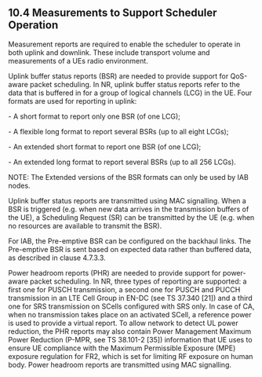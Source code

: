 ## 10.4 Measurements to Support Scheduler Operation

Measurement reports are required to enable the scheduler to operate in
both uplink and downlink. These include transport volume and
measurements of a UEs radio environment.

Uplink buffer status reports (BSR) are needed to provide support for
QoS-aware packet scheduling. In NR, uplink buffer status reports refer
to the data that is buffered in for a group of logical channels (LCG) in
the UE. Four formats are used for reporting in uplink:

\- A short format to report only one BSR (of one LCG);

\- A flexible long format to report several BSRs (up to all eight LCGs);

\- An extended short format to report one BSR (of one LCG);

\- An extended long format to report several BSRs (up to all 256 LCGs).

NOTE: The Extended versions of the BSR formats can only be used by IAB
nodes.

Uplink buffer status reports are transmitted using MAC signalling. When
a BSR is triggered (e.g. when new data arrives in the transmission
buffers of the UE), a Scheduling Request (SR) can be transmitted by the
UE (e.g. when no resources are available to transmit the BSR).

For IAB, the Pre-emptive BSR can be configured on the backhaul links.
The Pre-emptive BSR is sent based on expected data rather than buffered
data, as described in clause 4.7.3.3.

Power headroom reports (PHR) are needed to provide support for
power-aware packet scheduling. In NR, three types of reporting are
supported: a first one for PUSCH transmission, a second one for PUSCH
and PUCCH transmission in an LTE Cell Group in EN-DC (see TS 37.340
\[21\]) and a third one for SRS transmission on SCells configured with
SRS only. In case of CA, when no transmission takes place on an
activated SCell, a reference power is used to provide a virtual report.
To allow network to detect UL power reduction, the PHR reports may also
contain Power Management Maximum Power Reduction (P-MPR, see TS 38.101-2
\[35\]) information that UE uses to ensure UE compliance with the
Maximum Permissible Exposure (MPE) exposure regulation for FR2, which is
set for limiting RF exposure on human body. Power headroom reports are
transmitted using MAC signalling.